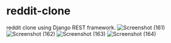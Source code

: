 # reddit-clone
reddit clone using Django REST framework.
![Screenshot (161)](https://user-images.githubusercontent.com/66950809/124074925-e267c100-da63-11eb-842f-3fec0edf14c3.png)
![Screenshot (162)](https://user-images.githubusercontent.com/66950809/124074950-e8f63880-da63-11eb-83c9-a37bc04b0bbc.png)
![Screenshot (163)](https://user-images.githubusercontent.com/66950809/124074957-eb589280-da63-11eb-9b2e-a31aac69061e.png)
![Screenshot (164)](https://user-images.githubusercontent.com/66950809/124074962-ebf12900-da63-11eb-8aaa-f1a4cb5e7d06.png)
